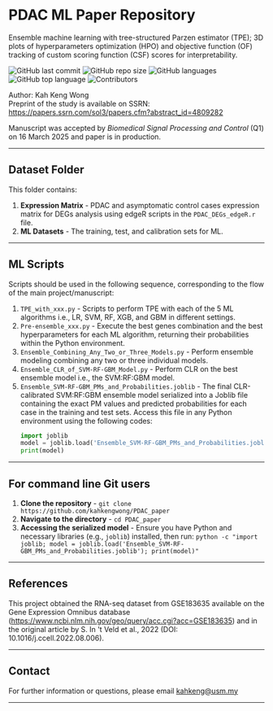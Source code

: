 # PDAC ML Paper Repository
Ensemble machine learning with tree-structured Parzen estimator (TPE); 3D plots of hyperparameters optimization (HPO) and objective function (OF) tracking of custom scoring function (CSF) scores for interpretability.

![GitHub last commit](https://img.shields.io/github/last-commit/kahkengwong/PDAC_paper)
![GitHub repo size](https://img.shields.io/github/repo-size/kahkengwong/PDAC_paper)
![GitHub languages](https://img.shields.io/github/languages/count/kahkengwong/PDAC_paper)
![GitHub top language](https://img.shields.io/github/languages/top/kahkengwong/PDAC_paper)
![Contributors](https://img.shields.io/github/contributors/kahkengwong/PDAC_paper)

Author: Kah Keng Wong  
Preprint of the study is available on SSRN: https://papers.ssrn.com/sol3/papers.cfm?abstract_id=4809282

Manuscript was accepted by _Biomedical Signal Processing and Control_ (Q1) on 16 March 2025 and paper is in production.

---

## Dataset Folder
This folder contains:
1. **Expression Matrix** - PDAC and asymptomatic control cases expression matrix for DEGs analysis using edgeR scripts in the `PDAC_DEGs_edgeR.r` file.
2. **ML Datasets** - The training, test, and calibration sets for ML.

---

## ML Scripts
Scripts should be used in the following sequence, corresponding to the flow of the main project/manuscript:
1. `TPE_with_xxx.py` - Scripts to perform TPE with each of the 5 ML algorithms i.e., LR, SVM, RF, XGB, and GBM in different settings.
2. `Pre-ensemble_xxx.py` - Execute the best genes combination and the best hyperparameters for each ML algorithm, returning their probabilities within the Python environment.
3. `Ensemble_Combining_Any_Two_or_Three_Models.py` - Perform ensemble modeling combining any two or three individual models.
4. `Ensemble_CLR_of_SVM-RF-GBM_Model.py` - Perform CLR on the best ensemble model i.e., the SVM:RF:GBM model.
5. `Ensemble_SVM-RF-GBM_PMs_and_Probabilities.joblib` - The final CLR-calibrated SVM:RF:GBM ensemble model serialized into a Joblib file containing the exact PM values and predicted probabilities for each case in the training and test sets. Access this file in any Python environment using the following codes:
    ```python
    import joblib
    model = joblib.load('Ensemble_SVM-RF-GBM_PMs_and_Probabilities.joblib')
    print(model)
    ```

---

## For command line Git users
1. **Clone the repository** - ```git clone https://github.com/kahkengwong/PDAC_paper```
2. **Navigate to the directory** - ```cd PDAC_paper```
3. **Accessing the serialized model** - Ensure you have Python and necessary libraries (e.g., `joblib`) installed, then run: ```python -c "import joblib; model = joblib.load('Ensemble_SVM-RF-GBM_PMs_and_Probabilities.joblib'); print(model)"```

---

## References
This project obtained the RNA-seq dataset from GSE183635 available on the Gene Expression Omnibus database (https://www.ncbi.nlm.nih.gov/geo/query/acc.cgi?acc=GSE183635) and in the original article by S. In 't Veld et al., 2022 (DOI: 10.1016/j.ccell.2022.08.006).

---

## Contact
For further information or questions, please email [kahkeng@usm.my](mailto:kahkeng@usm.my)

---
